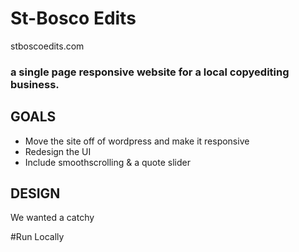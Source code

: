 # St-Bosco Edits

stboscoedits.com

### a single page responsive website for a local copyediting business.

## GOALS

- Move the site off of wordpress and make it responsive
- Redesign the UI
- Include smoothscrolling & a quote slider

## DESIGN

We wanted a catchy

#Run Locally
